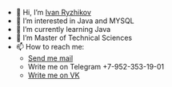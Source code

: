 <ul>
<li>👋 Hi, I’m <a href="https://github.com/coollappsus">Ivan Ryzhikov</a></li>
<li>👀 I’m interested in Java and MYSQL</li>
<li>🌱 I’m currently learning Java</li>
<li>🔭 I’m Master of Technical Sciences</li>
<li>📫 How to reach me: 
  <ul>
    <li><a href="mailto:nrdr.94@yandex.ru">Send me mail</a></li>
    <li>Write me on Telegram +7-952-353-19-01</li>
    <li><a href="https://vk.com/id15169485">Write me on VK</a></li>
  </ul>
</ul>


<!-- ### Hi there 👋 -->

<!--
**coollappsus/coollappsus** is a ✨ _special_ ✨ repository because its `README.md` (this file) appears on your GitHub profile.

Here are some ideas to get you started:

- 🔭 I’m currently working on ...
- 🌱 I’m currently learning ...
- 👯 I’m looking to collaborate on ...
- 🤔 I’m looking for help with ...
- 💬 Ask me about ...
- 📫 How to reach me: ...
- 😄 Pronouns: ...
- ⚡ Fun fact: ...
-->
